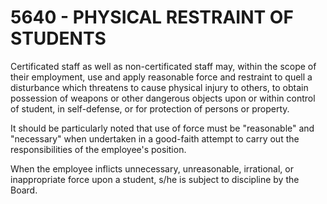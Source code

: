 5640 - PHYSICAL RESTRAINT OF STUDENTS
=====================================

Certificated staff as well as non-certificated staff may, within the
scope of their employment, use and apply reasonable force and restraint
to quell a disturbance which threatens to cause physical injury to
others, to obtain possession of weapons or other dangerous objects upon
or within control of student, in self-defense, or for protection of
persons or property.

It should be particularly noted that use of force must be "reasonable"
and "necessary" when undertaken in a good-faith attempt to carry out the
responsibilities of the employee's position.

When the employee inflicts unnecessary, unreasonable, irrational, or
inappropriate force upon a student, s/he is subject to discipline by the
Board.
